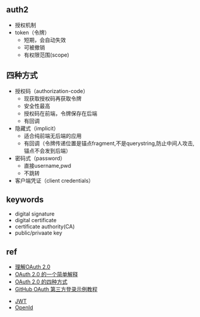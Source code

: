 
## auth2
+ 授权机制
+ token（令牌）
    - 短期，会自动失效
    - 可被撤销
    - 有权限范围(scope)
## 四种方式
+ 授权码（authorization-code）
    - 现获取授权码再获取令牌
    - 安全性最高
    - 授权码在前端，令牌保存在后端
    - 有回调
+ 隐藏式（implicit）
    - 适合纯前端无后端的应用
    - 有回调（令牌传递位置是锚点fragment,不是querystring,防止中间人攻击,锚点不会发到后端）
+ 密码式（password）
    - 直接username,pwd
    - 不跳转
+ 客户端凭证（client credentials）


## keywords
+ digital signature
+ digital certificate
+ certificate authority(CA)
+ public/privaate key

## ref
<!-- auth2 -->
+ [理解OAuth 2.0](http://www.ruanyifeng.com/blog/2014/05/oauth_2_0.html)
+ [OAuth 2.0 的一个简单解释](http://www.ruanyifeng.com/blog/2019/04/oauth_design.html)
+ [OAuth 2.0 的四种方式](http://www.ruanyifeng.com/blog/2019/04/oauth-grant-types.html)
+ [GitHub OAuth 第三方登录示例教程](http://www.ruanyifeng.com/blog/2019/04/github-oauth.html)
<!-- other -->
+ [JWT](http://www.ruanyifeng.com/blog/2018/07/json_web_token-tutorial.html)
+ [OpenId](https://www.biaodianfu.com/learn-openid.html)